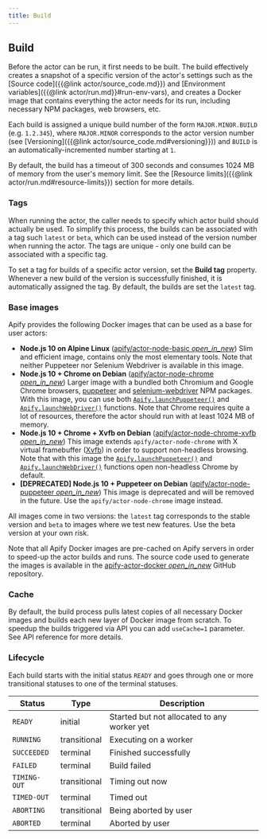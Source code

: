 ```yaml
---
title: Build
---
```


## [](#build)Build

Before the actor can be run, it first needs to be built. The build effectively creates a snapshot of a specific version of the actor's settings such as the [Source code]({{@link actor/source_code.md}}) and [Environment variables]({{@link actor/run.md}}#run-env-vars), and creates a Docker image that contains everything the actor needs for its run, including necessary NPM packages, web browsers, etc.

Each build is assigned a unique build number of the form `MAJOR.MINOR.BUILD` (e.g. `1.2.345`), where `MAJOR.MINOR` corresponds to the actor version number (see [Versioning]({{@link actor/source_code.md#versioning}})) and `BUILD` is an automatically-incremented number starting at `1`.

By default, the build has a timeout of 300 seconds and consumes 1024 MB of memory from the user's memory limit. See the [Resource limits]({{@link actor/run.md#resource-limits}}) section for more details.

### [](#build-tags)Tags

When running the actor, the caller needs to specify which actor build should actually be used. To simplify this process, the builds can be associated with a tag such `latest` or `beta`, which can be used instead of the version number when running the actor. The tags are unique - only one build can be associated with a specific tag.

To set a tag for builds of a specific actor version, set the **Build tag** property. Whenever a new build of the version is successfully finished, it is automatically assigned the tag. By default, the builds are set the `latest` tag.

### [](#base-images)Base images

Apify provides the following Docker images that can be used as a base for user actors:

*   **Node.js 10 on Alpine Linux** ([apify/actor-node-basic _open_in_new_](https://hub.docker.com/r/apify/actor-node-basic/))
    Slim and efficient image, contains only the most elementary tools. Note that neither Puppeteer nor Selenium Webdriver is available in this image.
*   **Node.js 10 + Chrome on Debian** ([apify/actor-node-chrome _open_in_new_](https://hub.docker.com/r/apify/actor-node-chrome/))
    Larger image with a bundled both Chromium and Google Chrome browsers, [puppeteer](https://www.npmjs.com/package/puppeteer) and [selenium-webdriver](https://www.npmjs.com/package/selenium-webdriver) NPM packages. With this image, you can use both [`Apify.launchPuppeteer()`](https://sdk.apify.com/docs/api/apify#module_Apify.launchPuppeteer) and [`Apify.launchWebDriver()`](https://sdk.apify.com/docs/api/apify#module_Apify.launchWebDriver) functions. Note that Chrome requires quite a lot of resources, therefore the actor should run with at least 1024 MB of memory.
*   **Node.js 10 + Chrome + Xvfb on Debian** ([apify/actor-node-chrome-xvfb _open_in_new_](https://hub.docker.com/r/apify/actor-node-chrome-xvfb/))
    This image extends `apify/actor-node-chrome` with X virtual framebuffer ([Xvfb](https://www.x.org/archive/X11R7.6/doc/man/man1/Xvfb.1.xhtml)) in order to support non-headless browsing. Note that with this image the [`Apify.launchPuppeteer()`](https://sdk.apify.com/docs/api/apify#module_Apify.launchPuppeteer) and [`Apify.launchWebDriver()`](https://sdk.apify.com/docs/api/apify#module_Apify.launchWebDriver) functions open non-headless Chrome by default.
*   **[DEPRECATED] Node.js 10 + Puppeteer on Debian** ([apify/actor-node-puppeteer _open_in_new_](https://hub.docker.com/r/apify/actor-node-puppeteer/))
    This image is deprecated and will be removed in the future. Use the `apify/actor-node-chrome` image instead.

All images come in two versions: the `latest` tag corresponds to the stable version and `beta` to images where we test new features. Use the beta version at your own risk.

Note that all Apify Docker images are pre-cached on Apify servers in order to speed-up the actor builds and runs. The source code used to generate the images is available in the [apify-actor-docker _open_in_new_](https://github.com/apifytech/apify-actor-docker) GitHub repository.

### [](#build-cache)Cache

By default, the build process pulls latest copies of all necessary Docker images and builds each new layer of Docker image from scratch. To speedup the builds triggered via API you can add `useCache=1` parameter. See API reference for more details.

### [](#build-lifecycle)Lifecycle

Each build starts with the initial status `READY` and goes through one or more transitional statuses to one of the terminal statuses.

|Status|Type|Description|
|--- |--- |--- |
|`READY`|initial|Started but not allocated to any worker yet|
|`RUNNING`|transitional|Executing on a worker|
|`SUCCEEDED`|terminal|Finished successfully|
|`FAILED`|terminal|Build failed|
|`TIMING-OUT`|transitional|Timing out now|
|`TIMED-OUT`|terminal|Timed out|
|`ABORTING`|transitional|Being aborted by user|
|`ABORTED`|terminal|Aborted by user|
